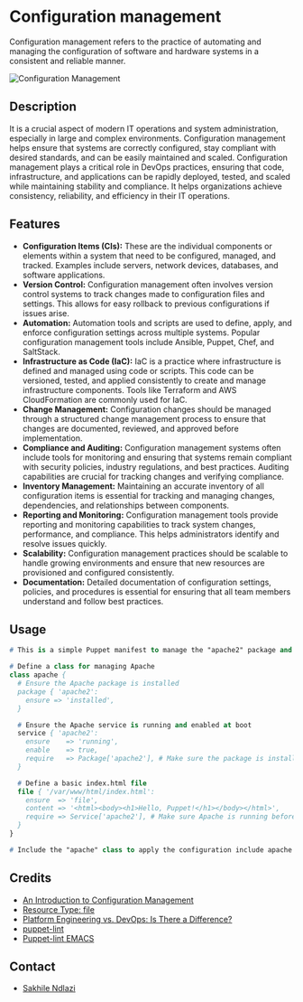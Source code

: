 # Configuration management
Configuration management refers to the practice of automating and managing the configuration of software and hardware systems in a consistent and reliable manner.

![Configuration Management](https://miro.medium.com/v2/resize:fit:640/format:webp/1*avk37KYCRMe8HRYcgdMJUA.jpeg)

## Description
It is a crucial aspect of modern IT operations and system administration, especially in large and complex environments. Configuration management helps ensure that systems are correctly configured, stay compliant with desired standards, and can be easily maintained and scaled. Configuration management plays a critical role in DevOps practices, ensuring that code, infrastructure, and applications can be rapidly deployed, tested, and scaled while maintaining stability and compliance. It helps organizations achieve consistency, reliability, and efficiency in their IT operations.

## Features
 * **Configuration Items (CIs):** These are the individual components or elements within a system that need to be configured, managed, and tracked. Examples include servers, network devices, databases, and software applications.
 * **Version Control:** Configuration management often involves version control systems to track changes made to configuration files and settings. This allows for easy rollback to previous configurations if issues arise.
 * **Automation:** Automation tools and scripts are used to define, apply, and enforce configuration settings across multiple systems. Popular configuration management tools include Ansible, Puppet, Chef, and SaltStack.
 * **Infrastructure as Code (IaC):** IaC is a practice where infrastructure is defined and managed using code or scripts. This code can be versioned, tested, and applied consistently to create and manage infrastructure components. Tools like Terraform and AWS CloudFormation are commonly used for IaC.
 * **Change Management:** Configuration changes should be managed through a structured change management process to ensure that changes are documented, reviewed, and approved before implementation.
 * **Compliance and Auditing:** Configuration management systems often include tools for monitoring and ensuring that systems remain compliant with security policies, industry regulations, and best practices. Auditing capabilities are crucial for tracking changes and verifying compliance.
 * **Inventory Management:** Maintaining an accurate inventory of all configuration items is essential for tracking and managing changes, dependencies, and relationships between components.
 * **Reporting and Monitoring:** Configuration management tools provide reporting and monitoring capabilities to track system changes, performance, and compliance. This helps administrators identify and resolve issues quickly.
 * **Scalability:** Configuration management practices should be scalable to handle growing environments and ensure that new resources are provisioned and configured consistently.
 * **Documentation:** Detailed documentation of configuration settings, policies, and procedures is essential for ensuring that all team members understand and follow best practices.

## Usage
```pp
# This is a simple Puppet manifest to manage the "apache2" package and ensure the Apache web server is running.

# Define a class for managing Apache
class apache {
  # Ensure the Apache package is installed
  package { 'apache2':
    ensure => 'installed',
  }

  # Ensure the Apache service is running and enabled at boot
  service { 'apache2':
    ensure    => 'running',
    enable    => true,
    require   => Package['apache2'], # Make sure the package is installed first
  }

  # Define a basic index.html file
  file { '/var/www/html/index.html':
    ensure  => 'file',
    content => '<html><body><h1>Hello, Puppet!</h1></body></html>',
    require => Service['apache2'], # Make sure Apache is running before creating the file
  }
}

# Include the "apache" class to apply the configuration include apache
```

## Credits
 * [An Introduction to Configuration Management](https://www.digitalocean.com/community/tutorials/an-introduction-to-configuration-management)
 * [Resource Type: file](https://www.puppet.com/docs/puppet/5.5/types/file.html)
 * [Platform Engineering vs. DevOps: Is There a Difference?](https://www.puppet.com/blog/platform-engineering-vs-devops)
 * [puppet-lint](http://puppet-lint.com/)
 * [Puppet-lint EMACS](https://github.com/voxpupuli/puppet-mode)

## Contact
 * [Sakhile Ndlazi](https://www.twitter.com/sakhilelindah)
